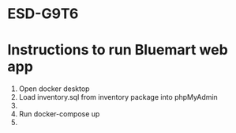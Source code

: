 # ESD-G9T6
# Instructions to run Bluemart web app
1. Open docker desktop
2. Load inventory.sql from inventory package into phpMyAdmin
3. 
4. Run docker-compose up
5. 

